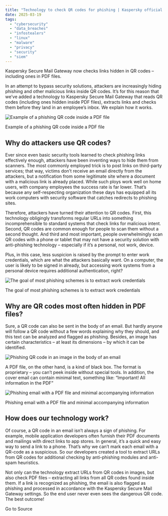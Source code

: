 ```yaml
---
title: "Technology to check QR codes for phishing | Kaspersky official blog"
date: 2025-03-19
tags: 
  - "cybersecurity"
  - "data_breaches"
  - "infostealers"
  - "linux"
  - "malware"
  - "privacy"
  - "security"
  - "siem"
---
```


Kaspersky Secure Mail Gateway now checks links hidden in QR codes – including ones in PDF files.

In an attempt to bypass security solutions, attackers are increasingly hiding phishing and other malicious links inside QR codes. It’s for this reason that we’ve added a technology to Kaspersky Secure Mail Gateway that reads QR codes (including ones hidden inside PDF files), extracts links and checks them before they land in an employee’s inbox. We explain how it works.

![Example of a phishing QR code inside a PDF file](https://media.kasperskydaily.com/wp-content/uploads/sites/92/2025/03/10101048/QR-phishing-protection-technology-1-pdf-inside.jpg)

Example of a phishing QR code inside a PDF file

## Why do attackers use QR codes?

Ever since even basic security tools learned to check phishing links effectively enough, attackers have been inventing ways to hide them from scanners. The most commonly employed trick is to post links on third-party services; that way, victims don’t receive an email directly from the attackers, but a notification from some legitimate site where a document with a malicious link is already placed. While such ploys work well on home users, with company employees the success rate is far lower. That’s because any self-respecting organization these days has equipped all its work computers with security software that catches redirects to phishing sites.

Therefore, attackers have turned their attention to QR codes. First, this technology obligingly transforms regular URLs into something incomprehensible to standard systems that check links for malicious intent. Second, QR codes are common enough for people to scan them without a second thought. And third and most important, people overwhelmingly scan QR codes with a phone or tablet that may not have a security solution with anti-phishing technology – especially if it’s a personal, not work, device.

Plus, in this case, less suspicion is raised by the prompt to enter work credentials, which are what the attackers basically want. On a computer, the user is likely to be signed in already, but accessing work systems from a personal device requires additional authentication, right?

![The goal of most phishing schemes is to extract work credentials](https://media.kasperskydaily.com/wp-content/uploads/sites/92/2025/03/10101221/QR-phishing-protection-technology-2-ms-login.jpg)

The goal of most phishing schemes is to extract work credentials

## Why are QR codes most often hidden in PDF files?

Sure, a QR code can also be sent in the body of an email. But hardly anyone will follow a QR code without a few words explaining why they should, and this text can be analyzed and flagged as phishing. Besides, an image has certain characteristics – at least its dimensions – by which it can be identified.

![Phishing QR code in an image in the body of an email](https://media.kasperskydaily.com/wp-content/uploads/sites/92/2025/03/10101704/QR-phishing-protection-technology-3-pdf-image.jpg)

A PDF file, on the other hand, is a kind of black box. The format is proprietary – you can’t peek inside without special tools. In addition, the cover email can contain minimal text, something like: “Important! All information in the PDF”

![Phishing email with a PDF file and minimal accompanying information](https://media.kasperskydaily.com/wp-content/uploads/sites/92/2025/03/10101749/QR-phishing-protection-technology-4-pdf-attachment.jpg)

Phishing email with a PDF file and minimal accompanying information

## How does our technology work?

Of course, a QR code in an email isn’t always a sign of phishing. For example, mobile application developers often furnish their PDF documents and mailings with direct links to app stores. In general, it’s a quick and easy way to send a link to a phone. That’s why we can’t mark each email with a QR-code as a suspicious. So our developers created a tool to extract URLs from QR codes for additional checking by anti-phishing modules and anti-spam heuristics.

Not only can the technology extract URLs from QR codes in images, but also check PDF files – extracting all links from all QR codes found inside them. If a link is recognized as phishing, the email is also flagged as phishing and processed in accordance with the Kaspersky Secure Mail Gateway settings. So the end user never even sees the dangerous QR code. The best outcome!

Go to Source
